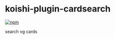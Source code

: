 # koishi-plugin-cardsearch

[![npm](https://img.shields.io/npm/v/koishi-plugin-cardsearch?style=flat-square)](https://www.npmjs.com/package/koishi-plugin-cardsearch)

search vg cards
